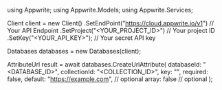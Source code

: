 using Appwrite;
using Appwrite.Models;
using Appwrite.Services;

Client client = new Client()
    .SetEndPoint("https://cloud.appwrite.io/v1") // Your API Endpoint
    .SetProject("<YOUR_PROJECT_ID>") // Your project ID
    .SetKey("<YOUR_API_KEY>"); // Your secret API key

Databases databases = new Databases(client);

AttributeUrl result = await databases.CreateUrlAttribute(
    databaseId: "<DATABASE_ID>",
    collectionId: "<COLLECTION_ID>",
    key: "",
    required: false,
    default: "https://example.com", // optional
    array: false // optional
);